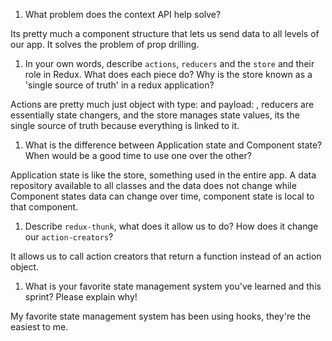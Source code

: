 1. What problem does the context API help solve?

Its pretty much a component structure that lets us send data to all levels of our app. It solves the problem of prop drilling.

1. In your own words, describe `actions`, `reducers` and the `store` and their role in Redux. What does each piece do? Why is the store known as a 'single source of truth' in a redux application?

Actions are pretty much just object with type: and payload: , reducers are essentially state changers, and the store manages state values, its the single source of truth because everything is linked to it.

1. What is the difference between Application state and Component state? When would be a good time to use one over the other?

Application state is like the store, something used in the entire app. A data repository available to all classes and the data does not change while Component states data can change over time, component state is local to that component.

1. Describe `redux-thunk`, what does it allow us to do? How does it change our `action-creators`?

It allows us to call action creators that return a function instead of an action object.

1. What is your favorite state management system you've learned and this sprint? Please explain why!

My favorite state management system has been using hooks, they're the easiest to me.
